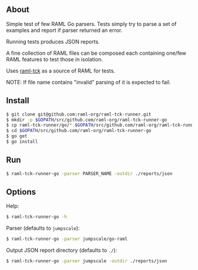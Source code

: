 ## About

Simple test of few RAML Go parsers. Tests simply try to parse a set of examples and report if parser returned an error.

Running tests produces JSON reports.

A fine collection of RAML files can be composed each containing one/few RAML features to test those in isolation.

Uses [raml-tck](https://github.com/raml-org/raml-tck/tree/master/tests/raml-1.0) as a source of RAML for tests.

NOTE: If file name contains "invalid" parsing of it is expected to fail.

## Install

```sh
$ git clone git@github.com:raml-org/raml-tck-runner.git
$ mkdir -p $GOPATH/src/github.com/raml-org/raml-tck-runner-go
$ cp raml-tck-runner/go/* $GOPATH/src/github.com/raml-org/raml-tck-runner-go
$ cd $GOPATH/src/github.com/raml-org/raml-tck-runner-go
$ go get
$ go install
```

## Run

```sh
$ raml-tck-runner-go -parser PARSER_NAME -outdir ./reports/json
```

## Options

Help:

```sh
$ raml-tck-runner-go -h
```

Parser (defaults to `jumpscale`):
```sh
$ raml-tck-runner-go -parser jumpscale/go-raml
```

Output JSON report directory (defaults to `./`):
```sh
$ raml-tck-runner-go -parser jumpscale -outdir ./reports/json
```
